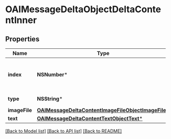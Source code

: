 # OAIMessageDeltaObjectDeltaContentInner

## Properties
Name | Type | Description | Notes
------------ | ------------- | ------------- | -------------
**index** | **NSNumber*** | The index of the content part in the message. | 
**type** | **NSString*** | Always &#x60;image_file&#x60;. | 
**imageFile** | [**OAIMessageDeltaContentImageFileObjectImageFile***](OAIMessageDeltaContentImageFileObjectImageFile.md) |  | [optional] 
**text** | [**OAIMessageDeltaContentTextObjectText***](OAIMessageDeltaContentTextObjectText.md) |  | [optional] 

[[Back to Model list]](../README.md#documentation-for-models) [[Back to API list]](../README.md#documentation-for-api-endpoints) [[Back to README]](../README.md)


